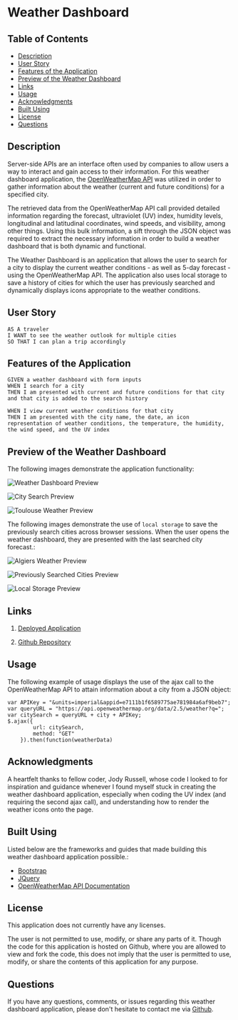# Weather Dashboard

## Table of Contents
*  [Description](#description)
*  [User Story](#user-story)
*  [Features of the Application](#features-of-the-application)
*  [Preview of the Weather Dashboard](#preview-of-the-weather-dashboard)
*  [Links](#links)
*  [Usage](#usage)
*  [Acknowledgments](#acknowledgments)
*  [Built Using](#built-using)
*  [License](#license)
*  [Questions](#questions)

## Description

Server-side APIs are an interface often used by companies to allow users a way to interact and gain access to their information. For this weather dashboard application, the [OpenWeatherMap API](https://openweathermap.org/api) was utilized in order to gather information about the weather (current and future conditions) for a specified city.

The retrieved data from the OpenWeatherMap API call provided detailed information regarding the forecast, ultraviolet (UV) index, humidity levels, longitudinal and latitudinal coordinates, wind speeds, and visibility, among other things. Using this bulk information, a sift through the JSON object was required to extract the necessary information in order to build a weather dashboard that is both dynamic and functional.

The Weather Dashboard is an application that allows the user to search for a city to display the current weather conditions - as well as 5-day forecast - using the OpenWeatherMap API. The application also uses local storage to save a history of cities for which the user has previously searched and dynamically displays icons appropriate to the weather conditions.

## User Story
~~~
AS A traveler  
I WANT to see the weather outlook for multiple cities  
SO THAT I can plan a trip accordingly
~~~

## Features of the Application
~~~
GIVEN a weather dashboard with form inputs  
WHEN I search for a city  
THEN I am presented with current and future conditions for that city and that city is added to the search history  

WHEN I view current weather conditions for that city  
THEN I am presented with the city name, the date, an icon representation of weather conditions, the temperature, the humidity, the wind speed, and the UV index
~~~

## Preview of the Weather Dashboard

The following images demonstrate the application functionality:

![Weather Dashboard Preview](images/weatherDashboardPreview.png)

![City Search Preview](images/citySearchPreview.png)

![Toulouse Weather Preview](images/toulouseWeatherPreview.png)

The following images demonstrate the use of `local storage` to save the previously search cities across browser sessions. When the user opens the weather dashboard, they are presented with the last searched city forecast.:

![Algiers Weather Preview](images/algiersWeatherPreview.png)

![Previously Searched Cities Preview](images/previouslySearchedCitiesPreview.png)

![Local Storage Preview](images/localStoragePreview.png)

## Links

1. [Deployed Application](https://rh9891.github.io/WeatherDashboard)

2. [Github Repository](https://github.com/rh9891/WeatherDashboard)

## Usage

The following example of usage displays the use of the ajax call to the OpenWeatherMap API to attain information about a city from a JSON object:
~~~
var APIKey = "&units=imperial&appid=e7111b1f6589775ae781984a6af9beb7";
var queryURL = "https://api.openweathermap.org/data/2.5/weather?q=";
var citySearch = queryURL + city + APIKey;
$.ajax({
		url: citySearch,
		method: "GET"
	}).then(function(weatherData)
~~~

## Acknowledgments

A heartfelt thanks to fellow coder, Jody Russell, whose code I looked to for inspiration and guidance whenever I found myself stuck in creating the weather dashboard application, especially when coding the UV index (and requiring the second ajax call), and understanding how to render the weather icons onto the page.

## Built Using

Listed below are the frameworks and guides that made building this weather dashboard application possible.:

* [Bootstrap](https://getbootstrap.com)
* [JQuery](https://jquery.com)
* [OpenWeatherMap API Documentation](https://openweathermap.org/current)

## License

This application does not currently have any licenses.

The user is not permitted to use, modify, or share any parts of it. Though the code for this application is hosted on Github, where you are allowed to view and fork the code, this does not imply that the user is permitted to use, modify, or share the contents of this application for any purpose.

## Questions

If you have any questions, comments, or issues regarding this weather dashboard application, please don't hesitate to contact me via [Github](https://github.com/rh9891).